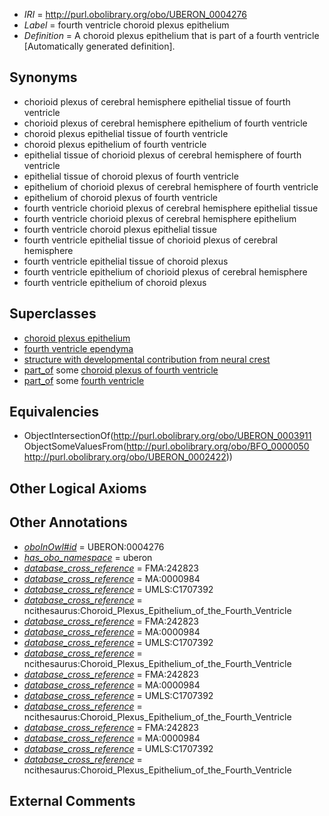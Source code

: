  * *IRI* = http://purl.obolibrary.org/obo/UBERON_0004276
 * *Label* = fourth ventricle choroid plexus epithelium
 * *Definition* = A choroid plexus epithelium that is part of a fourth ventricle [Automatically generated definition].

## Synonyms

 * chorioid plexus of cerebral hemisphere epithelial tissue of fourth ventricle
 * chorioid plexus of cerebral hemisphere epithelium of fourth ventricle
 * choroid plexus epithelial tissue of fourth ventricle
 * choroid plexus epithelium of fourth ventricle
 * epithelial tissue of chorioid plexus of cerebral hemisphere of fourth ventricle
 * epithelial tissue of choroid plexus of fourth ventricle
 * epithelium of chorioid plexus of cerebral hemisphere of fourth ventricle
 * epithelium of choroid plexus of fourth ventricle
 * fourth ventricle chorioid plexus of cerebral hemisphere epithelial tissue
 * fourth ventricle chorioid plexus of cerebral hemisphere epithelium
 * fourth ventricle choroid plexus epithelial tissue
 * fourth ventricle epithelial tissue of chorioid plexus of cerebral hemisphere
 * fourth ventricle epithelial tissue of choroid plexus
 * fourth ventricle epithelium of chorioid plexus of cerebral hemisphere
 * fourth ventricle epithelium of choroid plexus

## Superclasses

 * [choroid plexus epithelium](../../UBERON/11/UBERON_0003911.md)
 * [fourth ventricle ependyma](../../UBERON/44/UBERON_0004644.md)
 * [structure with developmental contribution from neural crest](../../UBERON/14/UBERON_0010314.md)
 * [part_of](../../BFO/50/BFO_0000050.md) some [choroid plexus of fourth ventricle](../../UBERON/90/UBERON_0002290.md)
 * [part_of](../../BFO/50/BFO_0000050.md) some [fourth ventricle](../../UBERON/22/UBERON_0002422.md)

## Equivalencies

 * ObjectIntersectionOf(<http://purl.obolibrary.org/obo/UBERON_0003911> ObjectSomeValuesFrom(<http://purl.obolibrary.org/obo/BFO_0000050> <http://purl.obolibrary.org/obo/UBERON_0002422>))

## Other Logical Axioms


## Other Annotations

 * *[oboInOwl#id](../../id/oboInOwl#id.md)* = UBERON:0004276
 * *[has_obo_namespace](../../ce/oboInOwl#hasOBONamespace.md)* = uberon
 * *[database_cross_reference](../../ef/oboInOwl#hasDbXref.md)* = FMA:242823
 * *[database_cross_reference](../../ef/oboInOwl#hasDbXref.md)* = MA:0000984
 * *[database_cross_reference](../../ef/oboInOwl#hasDbXref.md)* = UMLS:C1707392
 * *[database_cross_reference](../../ef/oboInOwl#hasDbXref.md)* = ncithesaurus:Choroid_Plexus_Epithelium_of_the_Fourth_Ventricle
 * *[database_cross_reference](../../ef/oboInOwl#hasDbXref.md)* = FMA:242823
 * *[database_cross_reference](../../ef/oboInOwl#hasDbXref.md)* = MA:0000984
 * *[database_cross_reference](../../ef/oboInOwl#hasDbXref.md)* = UMLS:C1707392
 * *[database_cross_reference](../../ef/oboInOwl#hasDbXref.md)* = ncithesaurus:Choroid_Plexus_Epithelium_of_the_Fourth_Ventricle
 * *[database_cross_reference](../../ef/oboInOwl#hasDbXref.md)* = FMA:242823
 * *[database_cross_reference](../../ef/oboInOwl#hasDbXref.md)* = MA:0000984
 * *[database_cross_reference](../../ef/oboInOwl#hasDbXref.md)* = UMLS:C1707392
 * *[database_cross_reference](../../ef/oboInOwl#hasDbXref.md)* = ncithesaurus:Choroid_Plexus_Epithelium_of_the_Fourth_Ventricle
 * *[database_cross_reference](../../ef/oboInOwl#hasDbXref.md)* = FMA:242823
 * *[database_cross_reference](../../ef/oboInOwl#hasDbXref.md)* = MA:0000984
 * *[database_cross_reference](../../ef/oboInOwl#hasDbXref.md)* = UMLS:C1707392
 * *[database_cross_reference](../../ef/oboInOwl#hasDbXref.md)* = ncithesaurus:Choroid_Plexus_Epithelium_of_the_Fourth_Ventricle

## External Comments

